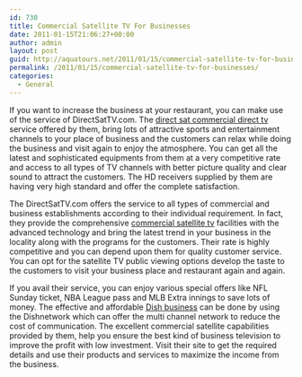 ```yaml
---
id: 730
title: Commercial Satellite TV For Businesses
date: 2011-01-15T21:06:27+00:00
author: admin
layout: post
guid: http://aquatours.net/2011/01/15/commercial-satellite-tv-for-businesses/
permalink: /2011/01/15/commercial-satellite-tv-for-businesses/
categories:
  - General
---
```

If you want to increase the business at your restaurant, you can make use of the service of DirectSatTV.com. The [direct sat commercial direct tv](http://www.directsattv.com/business/commercial_lobby.html) service offered by them, bring lots of attractive sports and entertainment channels to your place of business and the customers can relax while doing the business and visit again to enjoy the atmosphere. You can get all the latest and sophisticated equipments from them at a very competitive rate and access to all types of TV channels with better picture quality and clear sound to attract the customers. The HD receivers supplied by them are having very high standard and offer the complete satisfaction.

The DirectSatTV.com offers the service to all types of commercial and business establishments according to their individual requirement. In fact, they provide the comprehensive [commercial satellite tv](http://www.directsattv.com/business/special_offers.html) facilities with the advanced technology and bring the latest trend in your business in the locality along with the programs for the customers. Their rate is highly competitive and you can depend upon them for quality customer service. You can opt for the satellite TV public viewing options develop the taste to the customers to visit your business place and restaurant again and again. 

If you avail their service, you can enjoy various special offers like NFL Sunday ticket, NBA League pass and MLB Extra innings to save lots of money. The effective and affordable [Dish business](http://www.dishbusiness.com/index.shtml) can be done by using the Dishnetwork which can offer the multi channel network to reduce the cost of communication. The excellent commercial satellite capabilities provided by them, help you ensure the best kind of business television to improve the profit with low investment. Visit their site to get the required details and use their products and services to maximize the income from the business.